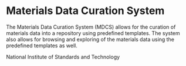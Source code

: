 Materials Data Curation System
==============================

The Materials Data Curation System (MDCS) allows for the curation of materials data into a repository using predefined templates. The system also allows for browsing and exploring of the materials data using the predefined templates as well.

National Institute of Standards and Technology 
